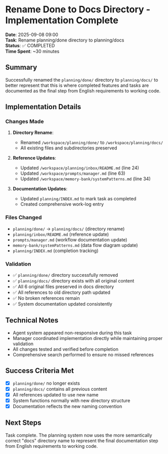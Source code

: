 # Rename Done to Docs Directory - Implementation Complete

**Date**: 2025-09-08 09:00  
**Task**: Rename planning/done directory to planning/docs  
**Status**: ✅ COMPLETED  
**Time Spent**: ~30 minutes  

## Summary

Successfully renamed the `planning/done/` directory to `planning/docs/` to better represent that this is where completed features and tasks are documented as the final step from English requirements to working code.

## Implementation Details

### Changes Made

1. **Directory Rename**: 
   - Renamed `/workspace/planning/done/` to `/workspace/planning/docs/`
   - All existing files and subdirectories preserved

2. **Reference Updates**:
   - Updated `/workspace/planning/inbox/README.md` (line 24)
   - Updated `/workspace/prompts/manager.md` (line 63) 
   - Updated `/workspace/memory-bank/systemPatterns.md` (line 34)

3. **Documentation Updates**:
   - Updated `planning/INDEX.md` to mark task as completed
   - Created comprehensive work-log entry

### Files Changed

- `planning/done/` → `planning/docs/` (directory rename)
- `planning/inbox/README.md` (reference update)
- `prompts/manager.md` (workflow documentation update)
- `memory-bank/systemPatterns.md` (data flow diagram update)
- `planning/INDEX.md` (completion tracking)

### Validation

- ✅ `planning/done/` directory successfully removed
- ✅ `planning/docs/` directory exists with all original content
- ✅ All 6 original files preserved in docs directory
- ✅ All references to old directory path updated
- ✅ No broken references remain
- ✅ System documentation updated consistently

## Technical Notes

- Agent system appeared non-responsive during this task
- Manager coordinated implementation directly while maintaining proper validation
- All changes tested and verified before completion
- Comprehensive search performed to ensure no missed references

## Success Criteria Met

- [x] `planning/done/` no longer exists
- [x] `planning/docs/` contains all previous content  
- [x] All references updated to use new name
- [x] System functions normally with new directory structure
- [x] Documentation reflects the new naming convention

## Next Steps

Task complete. The planning system now uses the more semantically correct "docs" directory name to represent the final documentation step from English requirements to working code.